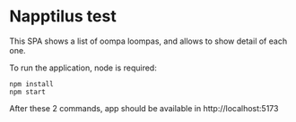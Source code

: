 # Napptilus test
This SPA shows a list of oompa loompas, and allows to show detail of each one.

To run the application, node is required:
```
npm install
npm start
```

After these 2 commands, app should be available in http://localhost:5173